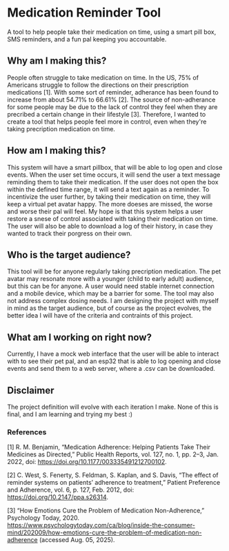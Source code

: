 # Medication Reminder Tool

A tool to help people take their medication on time, using a smart pill box, SMS reminders, and a fun pal keeping you accountable.
## Why am I making this?

People often struggle to take medication on time. In the US, 75% of Americans struggle to follow the directions on their prescription medications [1]. With some sort of reminder, adherance has been found to increase from about 54.71% to 66.61% [2]. The source of non-adherance for 
some people may be due to the lack of control they feel when they are precribed a certain change in their lifestyle [3]. Therefore, I wanted to create a tool that helps people feel more in control, even when they're taking precription medication on time. 

## How am I making this?

This system will have a smart pillbox, that will be able to log open and close events. When the user set time occurs, it will send the user a text message reminding them to take their medication. If the user does not open the box within the defined time range, it will send a 
text again as a reminder. To incentivize the user further, by taking their medication on time, they will keep a virtual pet avatar happy. The more doeses are missed, the worse and worse their pal will feel. My hope is that this system helps a user restore a snese of control 
associated with taking their medication on time. The user will also be able to download a log of their history, in case they wanted to track their porgress on their own. 

## Who is the target audience?

This tool will be for anyone regularly taking precription medication. The pet avatar may resonate more with a younger (child to early adult) audience, but this can be for anyone. A user would need stable internet connection and a mobile device, which may be a barrier for some. 
The tool may also not address complex dosing needs. I am designing the project with myself in mind as the target audience, but of course as the project evolves, the better idea I will have of the criteria and contraints of this project. 

## What am I working on right now?

Currently, I have a mock web interface that the user will be able to interact with to see their pet pal, and an esp32 that is able to log opening and close events and send them to a web server, where a .csv can be downloaded. 

## Disclaimer

The project definition will evolve with each iteration I make. None of this is final, and I am learning and trying my best :)

### References
[1] R. M. Benjamin, “Medication Adherence: Helping Patients Take Their Medicines as Directed,” Public Health Reports, vol. 127, no. 1, pp. 2–3, Jan. 2022, doi: https://doi.org/10.1177/003335491212700102.  

[2] C. West, S. Fenerty, S. Feldman, S. Kaplan, and S. Davis, “The effect of reminder systems on patients’ adherence to treatment,” Patient Preference and Adherence, vol. 6, p. 127, Feb. 2012, doi: https://doi.org/10.2147/ppa.s26314.  

[3] “How Emotions Cure the Problem of Medication Non-Adherence,” Psychology Today, 2020. https://www.psychologytoday.com/ca/blog/inside-the-consumer-mind/202009/how-emotions-cure-the-problem-of-medication-non-adherence (accessed Aug. 05, 2025).  
‌
‌
‌
